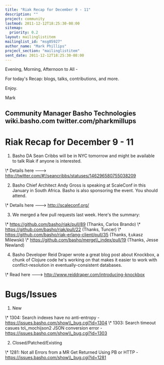 ```yaml
---
title: "Riak Recap for December 9 - 11"
description: ""
project: community
lastmod: 2011-12-12T18:25:30-08:00
sitemap:
  priority: 0.2
layout: mailinglistitem
mailinglist_id: "msg05927"
author_name: "Mark Phillips"
project_section: "mailinglistitem"
sent_date: 2011-12-12T18:25:30-08:00
---
```



Evening, Morning, Afternoon to All -

For today's Recap: blogs, talks, contributions, and more.

Enjoy.

Mark

Community Manager
Basho Technologies
wiki.basho.com
twitter.com/pharkmillups
-----------------------------------

Riak Recap for December 9 - 11
=======================

1) Basho DA Sean Cribbs will be in NYC tomorrow and might be available
to talk Riak if anyone is interested.

\\* Details here ---&gt; http://twitter.com/#!/seancribbs/statuses/146296580755038209

2) Basho Chief Architect Andy Gross is speaking at ScaleConf in this
January in South Africa. Basho is also sponsoring the event. You
should attend.

\\* Details here ---&gt; http://scaleconf.org/

3) We merged a few pull requests last week. Here's the summary:

\\* https://github.com/basho/riak/pull/89 (Thanks, Carlos Brando)
\\* https://github.com/basho/riak/pull/22 (Thanks, Tuncer)
\\* https://github.com/basho/riak-erlang-client/pull/35 (Thanks, Łukasz Milewski)
\\* https://github.com/basho/merge\\_index/pull/19 (Thanks, Jesse Newland)

4) Basho Developer Reid Draper wrote a great blog post about Knockbox,
a chunk of Clojure code he's working on that makes it easier to work
with conflict-resolution in eventually-consistent databases.

\\* Read here ---&gt; http://www.reiddraper.com/introducing-knockbox

# Bugs/Issues

1) New

\\* 1304: Search indexes have no anti-entropy -
https://issues.basho.com/show\\_bug.cgi?id=1304
\\* 1303: Search timeout casues to\\_mochijson2 JSON conversion error -
https://issues.basho.com/show\\_bug.cgi?id=1303

2) Closed/Patched/Existing

\\* 1281: Not all Errors from a MR Get Returned Using PB or HTTP -
https://issues.basho.com/show\\_bug.cgi?id=1281

